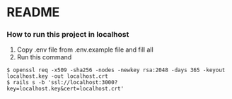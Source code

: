 # README

### How to run this project in localhost

1. Copy .env file from .env.example file and fill all
2. Run this command
```
$ openssl req -x509 -sha256 -nodes -newkey rsa:2048 -days 365 -keyout localhost.key -out localhost.crt
$ rails s -b 'ssl://localhost:3000?key=localhost.key&cert=localhost.crt'
```


